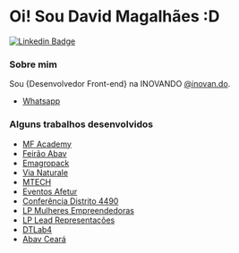 # Oi! Sou David Magalhães :D


[![Linkedin Badge](https://img.shields.io/badge/-LinkedIn-blue?style=flat-square&logo=Linkedin&logoColor=white&link=https://www.linkedin.com/in/david-n-magalhaes//)](https://www.linkedin.com/in/david-n-magalhaes)

### Sobre mim
Sou {Desenvolvedor Front-end} na INOVANDO [@inovan.do](https://www.inovan.do/).
- [Whatsapp](https://api.whatsapp.com/send?phone=5585981194215&text=Ol%C3%A1%20David!%20Estou%20no%20seu%20Github%20e%20quero%20tirar%20d%C3%BAvidas.)

### Alguns trabalhos desenvolvidos

- [MF Academy](https://mfacademybrasil.com/)
- [Feirão Abav](https://feiraoabav.com.br/)
- [Emagropack](http://emagropack.com.br)
- [Via Naturale](https://vianaturale.com.br)
- [MTECH](https://mtechsp.com.br)
- [Eventos Afetur](https://agenciaafetur.com.br/eventos)
- [Conferência Distrito 4490](https://conferenciadistrito4490.com.br/)
- [LP Mulheres Empreendedoras](https://marcelafabricio.com.br/mulheres-empreendedoras)
- [LP Lead Representações](https://leadrepresentacoes.com.br/)
- [DTLab4](https://dtlab4.dtlab.com.br/)
- [Abav Ceará](https://abavceara.com.br/)
         
